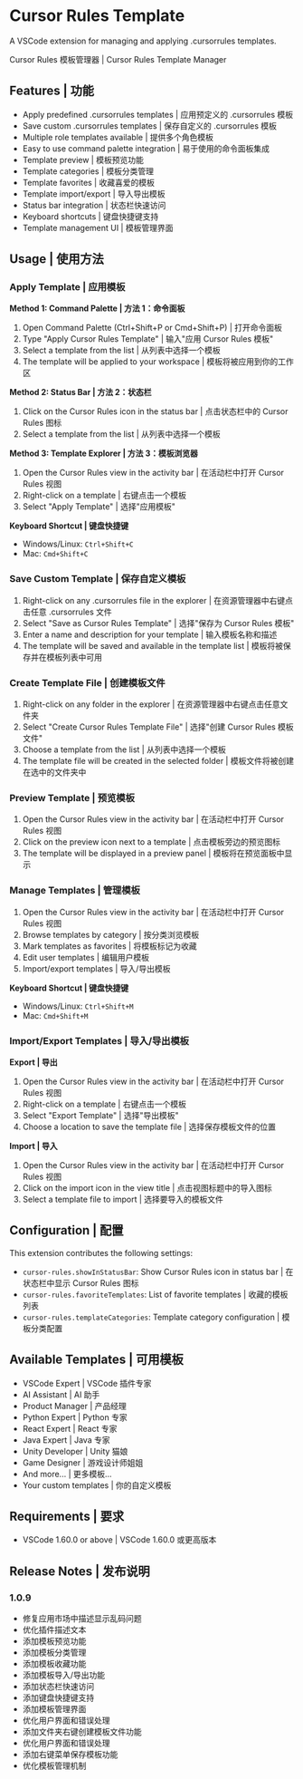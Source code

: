 # Cursor Rules Template

A VSCode extension for managing and applying .cursorrules templates.

Cursor Rules 模板管理器 | Cursor Rules Template Manager

## Features | 功能

- Apply predefined .cursorrules templates | 应用预定义的 .cursorrules 模板
- Save custom .cursorrules templates | 保存自定义的 .cursorrules 模板
- Multiple role templates available | 提供多个角色模板
- Easy to use command palette integration | 易于使用的命令面板集成
- Template preview | 模板预览功能
- Template categories | 模板分类管理
- Template favorites | 收藏喜爱的模板
- Template import/export | 导入导出模板
- Status bar integration | 状态栏快速访问
- Keyboard shortcuts | 键盘快捷键支持
- Template management UI | 模板管理界面

## Usage | 使用方法

### Apply Template | 应用模板

**Method 1: Command Palette | 方法 1：命令面板**

1. Open Command Palette (Ctrl+Shift+P or Cmd+Shift+P) | 打开命令面板
2. Type "Apply Cursor Rules Template" | 输入"应用 Cursor Rules 模板"
3. Select a template from the list | 从列表中选择一个模板
4. The template will be applied to your workspace | 模板将被应用到你的工作区

**Method 2: Status Bar | 方法 2：状态栏**

1. Click on the Cursor Rules icon in the status bar | 点击状态栏中的 Cursor Rules 图标
2. Select a template from the list | 从列表中选择一个模板

**Method 3: Template Explorer | 方法 3：模板浏览器**

1. Open the Cursor Rules view in the activity bar | 在活动栏中打开 Cursor Rules 视图
2. Right-click on a template | 右键点击一个模板
3. Select "Apply Template" | 选择"应用模板"

**Keyboard Shortcut | 键盘快捷键**

- Windows/Linux: `Ctrl+Shift+C`
- Mac: `Cmd+Shift+C`

### Save Custom Template | 保存自定义模板

1. Right-click on any .cursorrules file in the explorer | 在资源管理器中右键点击任意 .cursorrules 文件
2. Select "Save as Cursor Rules Template" | 选择"保存为 Cursor Rules 模板"
3. Enter a name and description for your template | 输入模板名称和描述
4. The template will be saved and available in the template list | 模板将被保存并在模板列表中可用

### Create Template File | 创建模板文件

1. Right-click on any folder in the explorer | 在资源管理器中右键点击任意文件夹
2. Select "Create Cursor Rules Template File" | 选择"创建 Cursor Rules 模板文件"
3. Choose a template from the list | 从列表中选择一个模板
4. The template file will be created in the selected folder | 模板文件将被创建在选中的文件夹中

### Preview Template | 预览模板

1. Open the Cursor Rules view in the activity bar | 在活动栏中打开 Cursor Rules 视图
2. Click on the preview icon next to a template | 点击模板旁边的预览图标
3. The template will be displayed in a preview panel | 模板将在预览面板中显示

### Manage Templates | 管理模板

1. Open the Cursor Rules view in the activity bar | 在活动栏中打开 Cursor Rules 视图
2. Browse templates by category | 按分类浏览模板
3. Mark templates as favorites | 将模板标记为收藏
4. Edit user templates | 编辑用户模板
5. Import/export templates | 导入/导出模板

**Keyboard Shortcut | 键盘快捷键**

- Windows/Linux: `Ctrl+Shift+M`
- Mac: `Cmd+Shift+M`

### Import/Export Templates | 导入/导出模板

**Export | 导出**

1. Open the Cursor Rules view in the activity bar | 在活动栏中打开 Cursor Rules 视图
2. Right-click on a template | 右键点击一个模板
3. Select "Export Template" | 选择"导出模板"
4. Choose a location to save the template file | 选择保存模板文件的位置

**Import | 导入**

1. Open the Cursor Rules view in the activity bar | 在活动栏中打开 Cursor Rules 视图
2. Click on the import icon in the view title | 点击视图标题中的导入图标
3. Select a template file to import | 选择要导入的模板文件

## Configuration | 配置

This extension contributes the following settings:

- `cursor-rules.showInStatusBar`: Show Cursor Rules icon in status bar | 在状态栏中显示 Cursor Rules 图标
- `cursor-rules.favoriteTemplates`: List of favorite templates | 收藏的模板列表
- `cursor-rules.templateCategories`: Template category configuration | 模板分类配置

## Available Templates | 可用模板

- VSCode Expert | VSCode 插件专家
- AI Assistant | AI 助手
- Product Manager | 产品经理
- Python Expert | Python 专家
- React Expert | React 专家
- Java Expert | Java 专家
- Unity Developer | Unity 猫娘
- Game Designer | 游戏设计师姐姐
- And more... | 更多模板...
- Your custom templates | 你的自定义模板

## Requirements | 要求

- VSCode 1.60.0 or above | VSCode 1.60.0 或更高版本

## Release Notes | 发布说明

### 1.0.9

- 修复应用市场中描述显示乱码问题
- 优化插件描述文本
- 添加模板预览功能
- 添加模板分类管理
- 添加模板收藏功能
- 添加模板导入/导出功能
- 添加状态栏快速访问
- 添加键盘快捷键支持
- 添加模板管理界面
- 优化用户界面和错误处理
- 添加文件夹右键创建模板文件功能
- 优化用户界面和错误处理
- 添加右键菜单保存模板功能
- 优化模板管理机制

